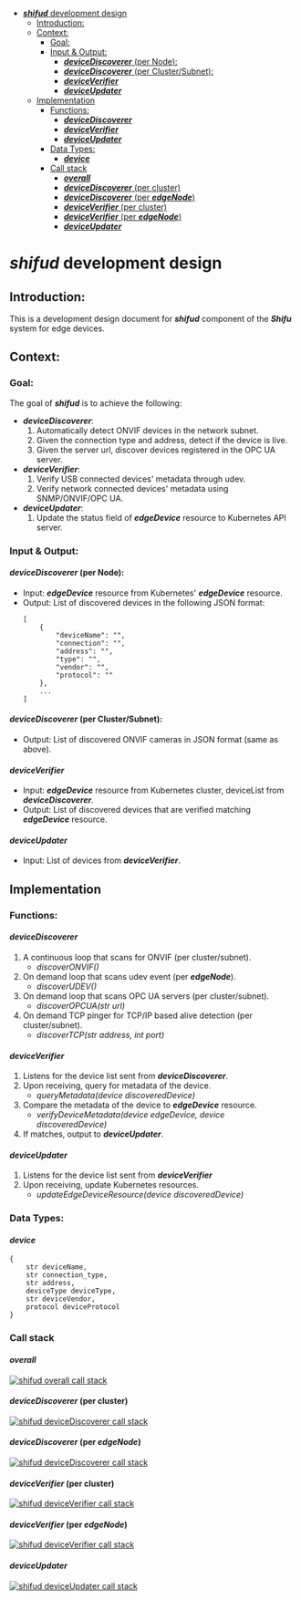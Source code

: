 - [***shifud*** development design](#shifud-development-design)
  - [Introduction:](#introduction)
  - [Context:](#context)
    - [Goal:](#goal)
    - [Input & Output:](#input--output)
      - [***deviceDiscoverer*** (per Node):](#devicediscoverer-per-node)
      - [***deviceDiscoverer*** (per Cluster/Subnet):](#devicediscoverer-per-clustersubnet)
      - [***deviceVerifier***](#deviceverifier)
      - [***deviceUpdater***](#deviceupdater)
  - [Implementation](#implementation)
    - [Functions:](#functions)
      - [***deviceDiscoverer***](#devicediscoverer)
      - [***deviceVerifier***](#deviceverifier-1)
      - [***deviceUpdater***](#deviceupdater-1)
    - [Data Types:](#data-types)
      - [***device***](#device)
    - [Call stack](#call-stack)
      - [***overall***](#overall)
      - [***deviceDiscoverer*** (per cluster)](#devicediscoverer-per-cluster)
      - [***deviceDiscoverer*** (per ***edgeNode***)](#devicediscoverer-per-edgenode)
      - [***deviceVerifier*** (per cluster)](#deviceverifier-per-cluster)
      - [***deviceVerifier*** (per ***edgeNode***)](#deviceverifier-per-edgenode)
      - [***deviceUpdater***](#deviceupdater-2)

# ***shifud*** development design

## Introduction:
This is a development design document for ***shifud*** component of the ***Shifu*** system for edge devices.    

## Context:

### Goal:
The goal of ***shifud*** is to achieve the following:
- ***deviceDiscoverer***:
    1. Automatically detect ONVIF devices in the network subnet.
    2. Given the connection type and address, detect if the device is live.
    3. Given the server url, discover devices registered in the OPC UA server.
- ***deviceVerifier***:
    1. Verify USB connected devices' metadata through udev.
    2. Verify network connected devices' metadata using SNMP/ONVIF/OPC UA.
- ***deviceUpdater***:
    1. Update the status field of ***edgeDevice*** resource to Kubernetes API server.

### Input & Output:

#### ***deviceDiscoverer*** (per Node):
- Input: ***edgeDevice*** resource from Kubernetes' ***edgeDevice*** resource.
- Output: List of discovered devices in the following JSON format:    
    ```
    [
        {
            "deviceName": "",
            "connection": "",
            "address": "",
            "type": "",
            "vendor": "",
            "protocol": ""
        },
        ...
    ]
    ```

#### ***deviceDiscoverer*** (per Cluster/Subnet):
- Output: List of discovered ONVIF cameras in JSON format (same as above).

#### ***deviceVerifier***
- Input: ***edgeDevice*** resource from Kubernetes cluster, deviceList from ***deviceDiscoverer***.
- Output: List of discovered devices that are verified matching ***edgeDevice*** resource.

#### ***deviceUpdater***
- Input: List of devices from ***deviceVerifier***.

## Implementation

### Functions:

#### ***deviceDiscoverer***
1. A continuous loop that scans for ONVIF (per cluster/subnet).    
    - *discoverONVIF()*
2. On demand loop that scans udev event (per ***edgeNode***).
    - *discoverUDEV()*
3. On demand loop that scans OPC UA servers (per cluster/subnet).
    - *discoverOPCUA(str url)*
4. On demand TCP pinger for TCP/IP based alive detection (per cluster/subnet).
    - *discoverTCP(str address, int port)*

#### ***deviceVerifier***
1. Listens for the device list sent from ***deviceDiscoverer***.
2. Upon receiving, query for metadata of the device.
    - *queryMetadata(device discoveredDevice)*
3. Compare the metadata of the device to ***edgeDevice*** resource.
    - *verifyDeviceMetadata(device edgeDevice, device discoveredDevice)*
4. If matches, output to ***deviceUpdater***.


#### ***deviceUpdater***
1. Listens for the device list sent from ***deviceVerifier***
2. Upon receiving, update Kubernetes resources.
    - *updateEdgeDeviceResource(device discoveredDevice)*

### Data Types:

#### ***device***
```
{
    str deviceName,
    str connection_type,
    str address,
    deviceType deviceType,
    str deviceVendor,
    protocol deviceProtocol
}
```

### Call stack
#### ***overall***
[![shifud overall call stack](/img/shifud-overall-call-stack.svg)](/img/shifud-overall-call-stack.svg)    

#### ***deviceDiscoverer*** (per cluster)
[![shifud deviceDiscoverer call stack](/img/shifud-deviceDiscoverer-cluster-call-stack.svg)](/img/shifud-deviceDiscoverer-cluster-call-stack.svg)    

#### ***deviceDiscoverer*** (per ***edgeNode***)
[![shifud deviceDiscoverer call stack](/img/shifud-deviceDiscoverer-edgeNode-call-stack.svg)](/img/shifud-deviceDiscoverer-edgeNode-call-stack.svg)    

#### ***deviceVerifier*** (per cluster)
[![shifud deviceVerifier call stack](/img/shifud-deviceVerifier-cluster-call-stack.svg)](/img/shifud-deviceVerifier-cluster-call-stack.svg)    

#### ***deviceVerifier*** (per ***edgeNode***)
[![shifud deviceVerifier call stack](/img/shifud-deviceVerifier-edgeNode-call-stack.svg)](/img/shifud-deviceVerifier-edgeNode-call-stack.svg)    

#### ***deviceUpdater***
[![shifud deviceUpdater call stack](/img/shifud-deviceUpdater-call-stack.svg)](/img/shifud-deviceUpdater-call-stack.svg)    